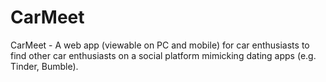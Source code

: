 # CarMeet
CarMeet - A web app (viewable on PC and mobile) for car enthusiasts to find other car enthusiasts on a social platform mimicking dating apps (e.g. Tinder, Bumble).
